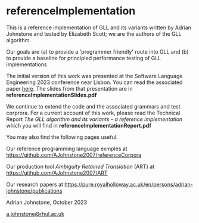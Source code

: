# referenceImplementation
This is a reference implementation of GLL and its variants written by Adrian Johnstone and tested by Elizabeth Scott; we are the authors of the GLL algorithm.

Our goals are (a) to provide a 'programmer friendly' route into GLL and (b) to provide a baseline for principled performance testing of GLL implementations

The initial version of this work was presented at the Software Language Engineering 2023 conference near Lisbon. You can read the associated paper [here](https://pure.royalholloway.ac.uk/en/publications/a-reference-gll-implementation). The slides from that presentation are in __referenceImplementationSlides.pdf__

We continue to extend the code and the associated grammars and test corprora. For a current account of this work, please read the Technical Report _The GLL algorithm and its variants - 
a reference implementation_ which you will find in __referenceImplementationReport.pdf__

You may also find the following pages useful.

Our reference programming language exmples at https://github.com/AJohnstone2007/referenceCorpora

Our production tool _Ambiguity Retained Translation_ (ART) at https://github.com/AJohnstone2007/ART

Our research papers at https://pure.royalholloway.ac.uk/en/persons/adrian-johnstone/publications

Adrian Johnstone, October 2023 

a.johnstone@rhul.ac.uk
